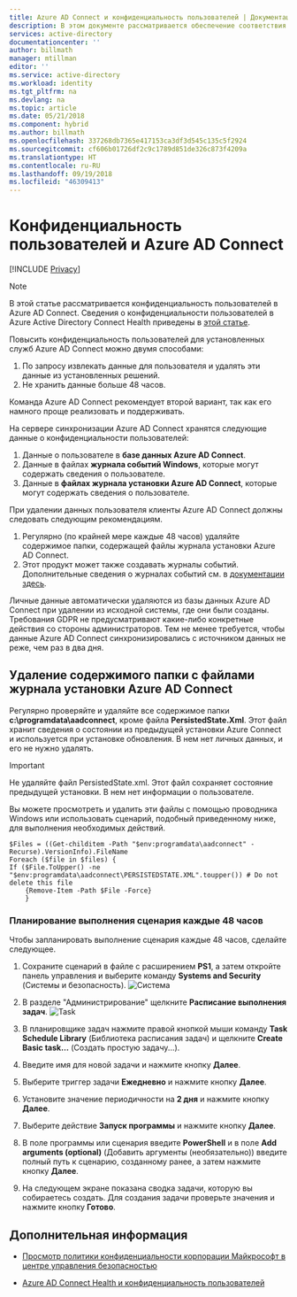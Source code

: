 ```yaml
---
title: Azure AD Connect и конфиденциальность пользователей | Документация Майкрософт
description: В этом документе рассматривается обеспечение соответствия требованиям GDPR в Azure AD Connect.
services: active-directory
documentationcenter: ''
author: billmath
manager: mtillman
editor: ''
ms.service: active-directory
ms.workload: identity
ms.tgt_pltfrm: na
ms.devlang: na
ms.topic: article
ms.date: 05/21/2018
ms.component: hybrid
ms.author: billmath
ms.openlocfilehash: 337268db7365e417153ca3df3d545c135c5f2924
ms.sourcegitcommit: cf606b01726df2c9c1789d851de326c873f4209a
ms.translationtype: HT
ms.contentlocale: ru-RU
ms.lasthandoff: 09/19/2018
ms.locfileid: "46309413"
---
```

# <a name="user-privacy-and-azure-ad-connect"></a>Конфиденциальность пользователей и Azure AD Connect 

[!INCLUDE [Privacy](../../../includes/gdpr-intro-sentence.md)]

>[!NOTE] 
>В этой статье рассматривается конфиденциальность пользователей в Azure AD Connect.  Сведения о конфиденциальности пользователей в Azure Active Directory Connect Health приведены в [этой статье](reference-connect-health-user-privacy.md).

Повысить конфиденциальность пользователей для установленных служб Azure AD Connect можно двумя способами:

1.  По запросу извлекать данные для пользователя и удалять эти данные из установленных решений.
2.  Не хранить данные больше 48 часов.

Команда Azure AD Connect рекомендует второй вариант, так как его намного проще реализовать и поддерживать.

На сервере синхронизации Azure AD Connect хранятся следующие данные о конфиденциальности пользователей:
1.  Данные о пользователе в **базе данных Azure AD Connect**.
2.  Данные в файлах **журнала событий Windows**, которые могут содержать сведения о пользователе.
3.  Данные в **файлах журнала установки Azure AD Connect**, которые могут содержать сведения о пользователе.

При удалении данных пользователя клиенты Azure AD Connect должны следовать следующим рекомендациям.
1.  Регулярно (по крайней мере каждые 48 часов) удаляйте содержимое папки, содержащей файлы журнала установки Azure AD Connect.
2.  Этот продукт может также создавать журналы событий.  Дополнительные сведения о журналах событий см. в [документации здесь](https://msdn.microsoft.com/library/windows/desktop/aa385780.aspx).

Личные данные автоматически удаляются из базы данных Azure AD Connect при удалении из исходной системы, где они были созданы. Требования GDPR не предусматривают какие-либо конкретные действия со стороны администраторов.  Тем не менее требуется, чтобы данные Azure AD Connect синхронизировались с источником данных не реже, чем раз в два дня.

## <a name="delete-the-azure-ad-connect-installation-log-file-folder-contents"></a>Удаление содержимого папки с файлами журнала установки Azure AD Connect
Регулярно проверяйте и удаляйте все содержимое папки **c:\programdata\aadconnect**, кроме файла **PersistedState.Xml**. Этот файл хранит сведения о состоянии из предыдущей установки Azure Connect и используется при установке обновления. В нем нет личных данных, и его не нужно удалять.

>[!IMPORTANT]
>Не удаляйте файл PersistedState.xml.  Этот файл сохраняет состояние предыдущей установки. В нем нет информации о пользователе.

Вы можете просмотреть и удалить эти файлы с помощью проводника Windows или использовать сценарий, подобный приведенному ниже, для выполнения необходимых действий.


```
$Files = ((Get-childitem -Path "$env:programdata\aadconnect" -Recurse).VersionInfo).FileName
Foreach ($file in $files) {
If ($File.ToUpper() -ne "$env:programdata\aadconnect\PERSISTEDSTATE.XML".toupper()) # Do not delete this file
    {Remove-Item -Path $File -Force}
    } 
```

### <a name="schedule-this-script-to-run-every-48-hours"></a>Планирование выполнения сценария каждые 48 часов
Чтобы запланировать выполнение сценария каждые 48 часов, сделайте следующее.

1.  Сохраните сценарий в файле с расширением **PS1**, а затем откройте панель управления и выберите команду **Systems and Security** (Системы и безопасность).
    ![Система](./media/reference-connect-user-privacy/gdpr2.png)

2.  В разделе "Администрирование" щелкните **Расписание выполнения задач**.
    ![Task](./media/reference-connect-user-privacy/gdpr3.png)
3.  В планировщике задач нажмите правой кнопкой мыши команду **Task Schedule Library** (Библиотека расписания задач) и щелкните **Create Basic task…** (Создать простую задачу...).
4.  Введите имя для новой задачи и нажмите кнопку **Далее**.
5.  Выберите триггер задачи **Ежедневно** и нажмите кнопку **Далее**.
6.  Установите значение периодичности на **2 дня** и нажмите кнопку **Далее**.
7.  Выберите действие **Запуск программы** и нажмите кнопку **Далее**.
8.  В поле программы или сценария введите **PowerShell** и в поле **Add arguments (optional)** (Добавить аргументы (необязательно)) введите полный путь к сценарию, созданному ранее, а затем нажмите кнопку **Далее**.
9.  На следующем экране показана сводка задачи, которую вы собираетесь создать. Для создания задачи проверьте значения и нажмите кнопку **Готово**.



## <a name="next-steps"></a>Дополнительная информация
* [Просмотр политики конфиденциальности корпорации Майкрософт в центре управления безопасностью](https://www.microsoft.com/trustcenter)
- [Azure AD Connect Health и конфиденциальность пользователей](reference-connect-health-user-privacy.md)
